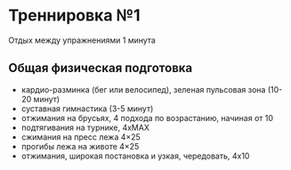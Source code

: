# Треннировка №1
Отдых между упражнениями 1 минута

## Общая физическая подготовка
- кардио-разминка (бег или велосипед), зеленая пульсовая зона (10-20 минут)
- суставная гимнастика (3-5 минут)
- отжимания на брусьях, 4 подхода по возрастанию, начиная от 10
- подтягивания на турнике, 4хMAX
- сжимания на пресс лежа 4×25
- прогибы лежа на животе 4×25
- отжимания, широкая постановка и узкая, чередовать, 4x10
